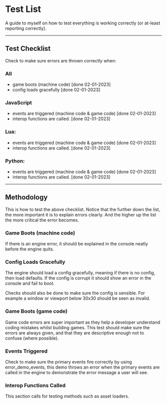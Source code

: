 # Test List

A guide to myself on how to test everything is working correctly (or at-least
reporting correctly).

----

## Test Checklist

Check to make sure errors are thrown correctly when:

### All
- game boots (machine code) [done 02-01-2023]
- config loads gracefully [done 02-01-2023]

### JavaScript
- events are triggered (machine code & game code) [done 02-01-2023]
- interop functions are called. [done 02-01-2023]

### Lua:
- events are triggered (machine code & game code) [done 02-01-2023]
- interop functions are called. [done 02-01-2023]

### Python:
- events are triggered (machine code & game code) [done 02-01-2023]
- interop functions are called. [done 02-01-2023]

---


## Methodology

This is how to test the above checklist. Notice that the further down the list,
the more important it is to explain errors clearly. And the higher up the list
the more critical the error becomes.

### Game Boots (machine code)
If there is an engine error, it should be explained in the console neatly before
the engine quits.


### Config Loads Gracefully
The engine should load a config gracefully, meaning if there is no config, then
load defaults. If the config is corrupt it should show an error in the console
and fail to boot.

Checks should also be done to make sure the config is sensible. For example a
window or viewport below 30x30 should be seen as invalid.


### Game Boots (game code)

Game code errors are super important as they help a developer understand coding
mistakes whilst building games. This test should make sure the errors are always
given, and that they are descriptive enough not to confuse (where possible).


### Events Triggered

Check to make sure the primary events fire correctly by using error_demo_events,
this demo throws an error when the primary events are called in the engine to
demonstrate the error message a user will see.


### Interop Functions Called

This section calls for testing methods such as asset loaders.